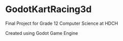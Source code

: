 # GodotKartRacing3d
Final Project for Grade 12 Computer Science at HDCH

Created using Godot Game Engine
